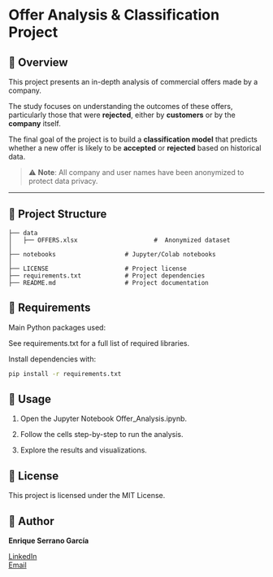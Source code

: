 # Offer Analysis & Classification Project

## 📌 Overview

This project presents an in-depth analysis of commercial offers made by a company. 

The study focuses on understanding the outcomes of these offers, particularly those that were **rejected**, either by **customers** or by the **company** itself.

The final goal of the project is to build a **classification model** that predicts whether a new offer is likely to be **accepted** or **rejected** based on historical data.

> ⚠️ **Note**: All company and user names have been anonymized to protect data privacy.

---

## 📁 Project Structure
```
├── data
│   ├── OFFERS.xlsx                     #  Anonymized dataset
│
├── notebooks                   # Jupyter/Colab notebooks
│
├── LICENSE                     # Project license
├── requirements.txt            # Project dependencies
├── README.md                   # Project documentation
```

## 🧰 Requirements

Main Python packages used:

See requirements.txt for a full list of required libraries.

Install dependencies with:

```bash
pip install -r requirements.txt
```

## 🚀 Usage
1. Open the Jupyter Notebook Offer_Analysis.ipynb.

2. Follow the cells step-by-step to run the analysis.

3. Explore the results and visualizations.

## 📄 License
This project is licensed under the MIT License.

## 👤 Author
**Enrique Serrano García**

[LinkedIn](https://www.linkedin.com/in/enrique-serrano-garcia)  
[Email](mailto:e.serranogar@gmail.com)
